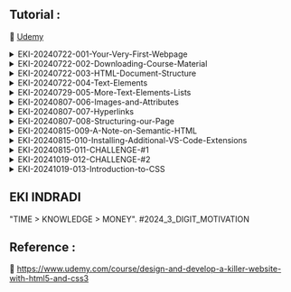 ## Tutorial :

:link: [Udemy](https://www.udemy.com/course/design-and-develop-a-killer-website-with-html5-and-css3)

<details>
  <summary>EKI-20240722-001-Your-Very-First-Webpage</summary>

TOOLS

```sh
https://code.visualstudio.com/Download

https://marketplace.visualstudio.com/items?itemName=esbenp.prettier-vscode

https://marketplace.visualstudio.com/items?itemName=azemoh.one-monokai


```

vscode settings (auto save + auto format)

```sh

settings -> "default formatter" > default formatter = Prettier - Code formatter (esbenp.prettier-vscode)

settings -> "Format On Save" > Editor: Format On Save = Enable

settings -> "Auto Save" > Files: Auto Save = OnFocusChange

settings -> "Tab Size" > Editor: Tab Size = 2 (default 4)

settings -> "Auto Closing Tags" > HTML: auto closing tags = disabled

```

show web

```sh

CTRL + P

'>Simple Browser'

```

</details>

<details>
  <summary>EKI-20240722-002-Downloading-Course-Material</summary>

Downloading Course Material

```sh

https://github.com/jonasschmedtmann/html-css-course

```

</details>

<details>
  <summary>EKI-20240722-003-HTML-Document-Structure</summary>

02-HTML-Fundamentals

```sh

settings -> "auto closing tags" > HTML: auto closing tags = disabled

```

</details>

<details>
  <summary>EKI-20240722-004-Text-Elements</summary>

02-HTML-Fundamentals

```sh

update index.html

```

</details>

<details>
  <summary>EKI-20240729-005-More-Text-Elements-Lists</summary>

```html
<ol>
  = number list

  <ul>
    = symbol list
  </ul>
</ol>
```

</details>

<details>
  <summary>EKI-20240807-006-Images-and-Attributes</summary>

```html
<img ... />
```

</details>

<details>
  <summary>EKI-20240807-007-Hyperlinks</summary>

```html
<a> ... </a>
```

</details>

<details>
  <summary>EKI-20240807-008-Structuring-our-Page</summary>

```html
<head>
  ..
</head>


<body>
  ..
<header>
  ..
  <nav>
  ..
  <nav>
  ..
</header>
  ..
<aside>
  ..
  <article>
  ..
    <header>
  ..
    </header>
  ..
  </article>
  ..
</aside>
  ..
<footer></footer>
</body>
```

</details>


<details>
  <summary>EKI-20240815-009-A-Note-on-Semantic-HTML</summary>

```html

<div></div> <!---box---->
<em></em>  <!---italic such as <i></i>---->

```

</details>


<details>
  <summary>EKI-20240815-010-Installing-Additional-VS-Code-Extensions</summary>


vs code extention

```sh

- image preview
- color highlight
- auto rename tag (jun han)
- Live Server

```

vs code settings

```sh

HTML : Auto Closing Tags ->  Enable

```



</details>


<details>
  <summary>EKI-20240815-011-CHALLENGE-#1</summary>

```html

<aside></aside> <!--- secondar information / informasi ke 2 dari halaman utama --->

```
</details>

<details>
  <summary>EKI-20241019-012-CHALLENGE-#2</summary>

https://codepen.io/pen

https://codepen.io/jonasschmedtmann/pen/ZELVmJX/48f20ea036df9afc09978b07eca226b8

```html

<article>
  <h2>Converse Chuck Taylor All Star Low Top</h2>
  <img src="https://i.ibb.co/Jr7Wh1d/challenges.jpg" alt="Chuck Taylor All Star Shoe" height="250" width="250" />
  
  <p><strong>$65.00</strong></p>
  <p>Free shipping</p>
  <p>Ready to dress up or down, these classic canvas Chucks are an everyday wardrobe staple.</p>

  <a href="https://www.converse.com">More information &rarr;</a>
  
  <h3>Product details</h3>
  <ul>
    <li>Lightweight, durable canvas sneaker</li>
    <li>Lightly padded footbed for added comfort</li>
    <li>Iconic Chuck Taylor ankle patch</li>
  </ul>
  
  <button>Add to cart</button>
  
</article>


```
</details>


<details>
  <summary>EKI-20241019-013-Introduction-to-CSS</summary>


```css

/* h1 == Selector */
h1 {
/* color: blue; == Declaration/Style */
  color: blue;
  text-align: center;
  front-size: 20px;

  /* 
   front-size: 20px;   
   (property): (value)
  */
}

```
</details>

## EKI INDRADI

"TIME > KNOWLEDGE > MONEY". #2024_3_DIGIT_MOTIVATION

## Reference :

:link: https://www.udemy.com/course/design-and-develop-a-killer-website-with-html5-and-css3
